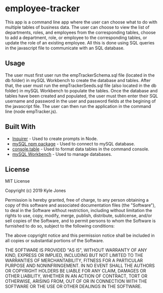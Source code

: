 # employee-tracker

This app is a command line app where the user can choose what to do with multiple tables of business data. The user can choose to view the list of departments, roles, and employees from the corresponding tables, choose to add a department, role, or employee to the corresponding tables, or update the role of an existing employee. All this is done using SQL queries in the javascript file to communicate with an SQL database.

## Usage

The user must first user run the empTrackerSchema.sql file (located in the db folder) in mySQL Workbench to create the database and tables. After that, the user must run the empTrackerSeeds.sql file (also located in the db folder) in mySQL Workbench to populate the tables. Once the database and tables have been created and populated, the user must then enter their SQL username and password in the user and password fields at the begining of the javascript file. The user can then run the application in the command line (node empTracker.js).


## Built With

* [Inquirer](https://www.npmjs.com/package/inquirer) - Used to create prompts in Node.
* [mySQL npm package](https://www.npmjs.com/package/mysql) - Used to connect to mySQL database.
* [console.table](https://www.npmjs.com/package/console.table) - Used to format data tables in the command console.
* [mySQL Workbench](https://www.mysql.com/products/workbench/) - Used to manage databases.

## License

MIT License

Copyright (c) 2019 Kyle Jones

Permission is hereby granted, free of charge, to any person obtaining a copy
of this software and associated documentation files (the "Software"), to deal
in the Software without restriction, including without limitation the rights
to use, copy, modify, merge, publish, distribute, sublicense, and/or sell
copies of the Software, and to permit persons to whom the Software is
furnished to do so, subject to the following conditions:

The above copyright notice and this permission notice shall be included in all
copies or substantial portions of the Software.

THE SOFTWARE IS PROVIDED "AS IS", WITHOUT WARRANTY OF ANY KIND, EXPRESS OR
IMPLIED, INCLUDING BUT NOT LIMITED TO THE WARRANTIES OF MERCHANTABILITY,
FITNESS FOR A PARTICULAR PURPOSE AND NONINFRINGEMENT. IN NO EVENT SHALL THE
AUTHORS OR COPYRIGHT HOLDERS BE LIABLE FOR ANY CLAIM, DAMAGES OR OTHER
LIABILITY, WHETHER IN AN ACTION OF CONTRACT, TORT OR OTHERWISE, ARISING FROM,
OUT OF OR IN CONNECTION WITH THE SOFTWARE OR THE USE OR OTHER DEALINGS IN THE
SOFTWARE.